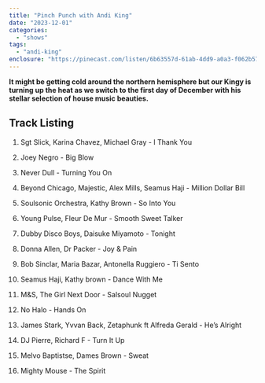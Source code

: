 ```yaml
---
title: "Pinch Punch with Andi King"
date: "2023-12-01"
categories: 
  - "shows"
tags: 
  - "andi-king"
enclosure: "https://pinecast.com/listen/6b63557d-61ab-4dd9-a0a3-f062b57c8591.mp3 75046006 audio/mpeg "
---
```


**It might be getting cold around the northern hemisphere but our Kingy is turning up the heat as we switch to the first day of December with his stellar selection of house music beauties.**

## Track Listing

1. Sgt Slick, Karina Chavez, Michael Gray - I Thank You

3. Joey Negro - Big Blow

5. Never Dull - Turning You On

7. Beyond Chicago, Majestic, Alex Mills, Seamus Haji - Million Dollar Bill

9. Soulsonic Orchestra, Kathy Brown - So Into You

11. Young Pulse, Fleur De Mur - Smooth Sweet Talker

13. Dubby Disco Boys, Daisuke Miyamoto - Tonight

15. Donna Allen, Dr Packer - Joy & Pain

17. Bob Sinclar, Maria Bazar, Antonella Ruggiero - Ti Sento

19. Seamus Haji, Kathy brown - Dance With Me

21. M&S, The Girl Next Door - Salsoul Nugget

23. No Halo - Hands On

25. James Stark, Yvvan Back, Zetaphunk ft Alfreda Gerald - He’s Alright

27. DJ Pierre, Richard F - Turn It Up

29. Melvo Baptistse, Dames Brown - Sweat

31. Mighty Mouse - The Spirit

